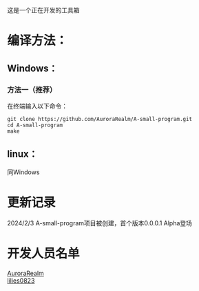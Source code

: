 这是一个正在开发的工具箱

编译方法：
=================
Windows：
-----------------
### 方法一（推荐）
在终端输入以下命令：
```
git clone https://github.com/AuroraRealm/A-small-program.git
cd A-small-program
make
```
linux：
-----------------
同Windows

更新记录
=================
2024/2/3 A-small-program项目被创建，首个版本0.0.0.1 Alpha登场

开发人员名单
=================
[AuroraRealm](https://github.com/AuroraRealm)  
[lilies0823](https://github.com/lilies0823)
